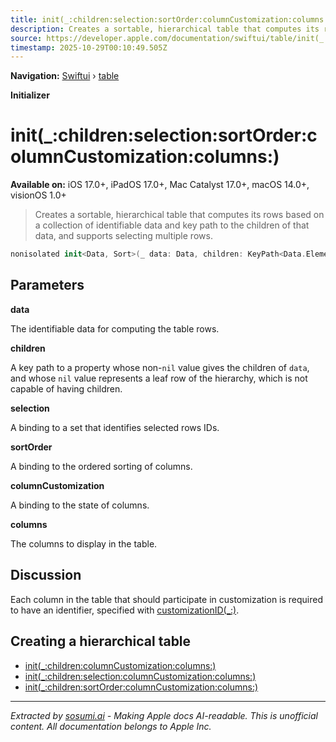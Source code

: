 ```yaml
---
title: init(_:children:selection:sortOrder:columnCustomization:columns:)
description: Creates a sortable, hierarchical table that computes its rows based on a collection of identifiable data and key path to the children of that data, and supports selecting multiple rows.
source: https://developer.apple.com/documentation/swiftui/table/init(_:children:selection:sortorder:columncustomization:columns:)
timestamp: 2025-10-29T00:10:49.505Z
---
```


**Navigation:** [Swiftui](/documentation/swiftui) › [table](/documentation/swiftui/table)

**Initializer**

# init(_:children:selection:sortOrder:columnCustomization:columns:)

**Available on:** iOS 17.0+, iPadOS 17.0+, Mac Catalyst 17.0+, macOS 14.0+, visionOS 1.0+

> Creates a sortable, hierarchical table that computes its rows based on a collection of identifiable data and key path to the children of that data, and supports selecting multiple rows.

```swift
nonisolated init<Data, Sort>(_ data: Data, children: KeyPath<Data.Element, Data?>, selection: Binding<Set<Value.ID>>, sortOrder: Binding<[Sort]>, columnCustomization: Binding<TableColumnCustomization<Value>>? = nil, @TableColumnBuilder<Value, Sort> columns: () -> Columns) where Rows == TableOutlineGroupContent<Data>, Data : RandomAccessCollection, Sort : SortComparator, Columns.TableRowValue == Data.Element, Data.Element == Sort.Compared
```

## Parameters

**data**

The identifiable data for computing the table rows.



**children**

A key path to a property whose non-`nil` value gives the children of `data`, and whose `nil` value represents a leaf row of the hierarchy, which is not capable of having children.



**selection**

A binding to a set that identifies selected rows IDs.



**sortOrder**

A binding to the ordered sorting of columns.



**columnCustomization**

A binding to the state of columns.



**columns**

The columns to display in the table.



## Discussion

Each column in the table that should participate in customization is required to have an identifier, specified with [customizationID(_:)](/documentation/swiftui/tablecolumncontent/customizationid(_:)).

## Creating a hierarchical table

- [init(_:children:columnCustomization:columns:)](/documentation/swiftui/table/init(_:children:columncustomization:columns:))
- [init(_:children:selection:columnCustomization:columns:)](/documentation/swiftui/table/init(_:children:selection:columncustomization:columns:))
- [init(_:children:sortOrder:columnCustomization:columns:)](/documentation/swiftui/table/init(_:children:sortorder:columncustomization:columns:))

---

*Extracted by [sosumi.ai](https://sosumi.ai) - Making Apple docs AI-readable.*
*This is unofficial content. All documentation belongs to Apple Inc.*
